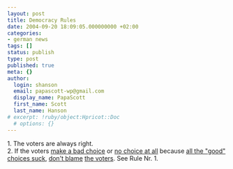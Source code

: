 ```yaml
---
layout: post
title: Democracy Rules
date: 2004-09-20 18:09:05.000000000 +02:00
categories:
- german news
tags: []
status: publish
type: post
published: true
meta: {}
author:
  login: shanson
  email: papascott-wp@gmail.com
  display_name: PapaScott
  first_name: Scott
  last_name: Hanson
# excerpt: !ruby/object:Hpricot::Doc
  # options: {}
---
```

<p>1. The voters are always right.<br />
2. If the voters <a href="http://www.papascott.de/archives/2004/09/19/brown-nosing/" title="PapaScott - Brown Nosing">make a bad choice</a> or <a href="http://jimmiz.blogg.de/eintrag.php?id=603" title="Die Partei der Nichtwähler [jimmiz journal]">no choice at all</a> because <a href="http://lumma.de/eintrag.php?id=686" title="Brandenburg und Sachsen: Ein Lehrstück [Lummaland]">all the "good" choices suck</a>, <a href="http://www.hebig.com/archives/002518.shtml" title="Big pile of shit by Heiko Hebig | hebig.com">don't blame</a> <a href="http://couchblog.de/webpropaganda/article/448/keine-entschuldigung" title="Webpropaganda: Keine Entschuldigung">the voters</a>. See Rule Nr. 1.</p>
